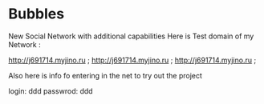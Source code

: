 # Bubbles
New Social Network with additional capabilities
Here is Test domain of my Network :

http://j691714.myjino.ru   ;
http://j691714.myjino.ru   ;
http://j691714.myjino.ru   ;

Also here is info fo entering in the net to try out the project 

login: ddd 
passwrod: ddd 

